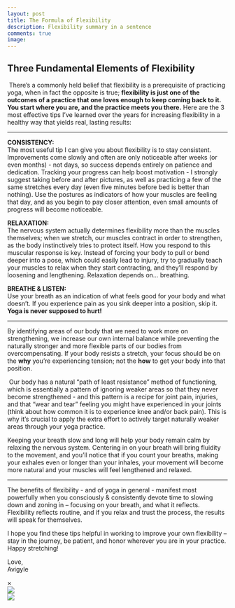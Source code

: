 ```yaml
---
layout: post
title: The Formula of Flexibility
description: Flexibility summary in a sentence
comments: true
image: 
---
```

<h2>Three Fundamental Elements of Flexibility</h2>


<span class="image left_50 hover-img"><img onclick="openModal();currentSlide(1)" src="{% link assets/images/flexibility_1114.JPG %}" alt="" /></span>
There’s a commonly held belief that flexibility is a prerequisite of practicing yoga, when in fact the opposite is true; <b>flexibility is just one of the outcomes of a practice that one loves enough to keep coming back to it. You start where you are, and the practice meets you there.</b> Here are the 3 most effective tips I’ve learned over the years for increasing flexibility in a healthy way that yields real, lasting results:
<hr/>
<p>
<b>CONSISTENCY:</b><br/>
The most useful tip I can give you about flexibility is to stay consistent. Improvements come slowly and often are only noticeable after weeks (or even months) - not days, so success depends entirely on patience and dedication. Tracking your progress can help boost motivation - I strongly suggest taking before and after pictures, as well as practicing a few of the same stretches every day (even five minutes before bed is better than nothing). Use the postures as indicators of how your muscles are feeling that day, and as you begin to pay closer attention, even small amounts of progress will become noticeable.
<p>
<b>RELAXATION:</b><br/>
The nervous system actually determines flexibility more than the muscles themselves; when we stretch, our muscles contract in order to strengthen, as the body instinctively tries to protect itself. How you respond to this muscular response is key. Instead of forcing your body to pull or bend deeper into a pose, which could easily lead to injury, try to gradually teach your muscles to relax when they start contracting, and they’ll respond by loosening and lengthening. Relaxation depends on… breathing.
<p>
<b>BREATHE & LISTEN:</b><br/>
Use your breath as an indication of what feels good for your body and what doesn’t. If you experience pain as you sink deeper into a position, skip it. <b> Yoga is never supposed to hurt!</b>
<hr/>
<p>
By identifying areas of our body that we need to work more on strengthening, we increase our own internal balance while preventing the naturally stronger and more flexible parts of our bodies from overcompensating. If your body resists a stretch, your focus should be on the <b>why</b> you’re experiencing tension; not the <b>how</b> to get your body into that position.
<p>
<span class="image right_50 hover-img"><img onclick="openModal();currentSlide(2)" src="{% link assets/images/flexibility_1124.JPG %}" alt="" /></span>
Our body has a natural “path of least resistance” method of functioning, which is essentially a pattern of ignoring weaker areas so that they never become strengthened - and this pattern is a recipe for joint pain, injuries, and that “wear and tear” feeling you might have experienced in your joints (think about how common it is to experience knee and/or back pain). This is why it’s crucial to apply the extra effort to actively target naturally weaker areas through your yoga practice.
<p>
Keeping your breath slow and long will help your body remain calm by relaxing the nervous system. Centering in on your breath will bring fluidity to the movement, and you’ll notice that if you count your breaths, making your exhales even or longer than your inhales, your movement will become more natural and your muscles will feel lengthened and relaxed. 

<hr/>
<p>
The benefits of flexibility - and of yoga in general - manifest most powerfully when you consciously & consistently devote time to slowing down and zoning in – focusing on your breath, and what it reflects. Flexibility reflects routine, and if you relax and trust the process, the results will speak for themselves. 
<p>
I hope you find these tips helpful in working to improve your own flexibility – stay in the journey, be patient, and honor wherever you are in your practice. Happy stretching!
<p>
Love,<br/>
Avigyle
</p>

<!-- The Modal/Lightbox -->
<div id="slideModal" class="slide-modal">
	<!-- The Close button -->
	<span class="close" onclick="closeModal()">&times;</span>
	<!-- Modal content -->
	<div class="modal-content">
		<!-- The slides\images -->
		<div class="mySlides">
			<img class="popImage" src="{% link assets/images/flexibility_1114.JPG %}">
		</div>
		<div class="mySlides">
			<img class="popImage" src="{% link assets/images/flexibility_1124.JPG %}">
		</div>
  	</div>
</div>

<!-- Calling the JavaScript code -->
<script src="{{ '/assets/js/gallery.js' | relative_url }}"></script>
